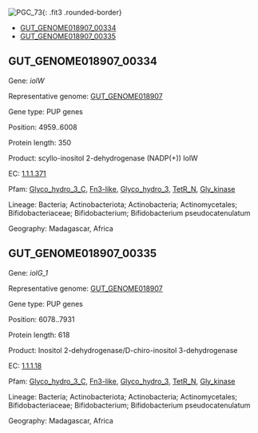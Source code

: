 ![PGC_73](../static/images/Clusters_figure/PGC_73.jpg){: .fit3 .rounded-border}

<ul id="myTab" class="nav nav-tabs">
  <li class="active">
        <a href="#tab1" data-toggle="tab">GUT_GENOME018907_00334</a>
  </li>
<li><a href="#tab2" data-toggle="tab">GUT_GENOME018907_00335</a></li>
</ul>

<div id="myTabContent" class="tab-content">
  <div class="tab-pane fade in active" id="tab1">

<h2 id="GUT_GENOME018907_00334">GUT_GENOME018907_00334</h2>
<p>Gene: <em>iolW</em>
<p>Representative genome: <a href="https://www.ebi.ac.uk/metagenomics/genomes/MGYG-HGUT-03683">GUT_GENOME018907</a></p>
<p>Gene type: PUP genes</p>
<p>Position: 4959..6008</p>
<p>Protein length: 350</p>
<p>Product: scyllo-inositol 2-dehydrogenase (NADP(+)) IolW</p>
<p>EC: <a href="https://www.brenda-enzymes.org/enzyme.php?ecno=1.1.1.371">1.1.1.371</a></p>
<p>Pfam: <a href="http://pfam.xfam.org/family/Glyco_hydro_3_C">Glyco_hydro_3_C</a>, <a href="http://pfam.xfam.org/family/Fn3-like">Fn3-like</a>, <a href="http://pfam.xfam.org/family/Glyco_hydro_3">Glyco_hydro_3</a>, <a href="http://pfam.xfam.org/family/TetR_N">TetR_N</a>, <a href="http://pfam.xfam.org/family/Gly_kinase">Gly_kinase</a></p>
<p>Lineage: Bacteria; Actinobacteriota; Actinobacteria; Actinomycetales; Bifidobacteriaceae; Bifidobacterium; Bifidobacterium pseudocatenulatum</p>
<p>Geography: Madagascar, Africa</p>
  </div>

  <div class="tab-pane fade" id="tab2">

<h2 id="GUT_GENOME018907_00335">GUT_GENOME018907_00335</h2>
<p>Gene: <em>iolG_1</em></p>
<p>Representative genome: <a href="https://www.ebi.ac.uk/metagenomics/genomes/MGYG-HGUT-03683">GUT_GENOME018907</a></p>
<p>Gene type: PUP genes</p>
<p>Position: 6078..7931</p>
<p>Protein length: 618</p>
<p>Product: Inositol 2-dehydrogenase/D-chiro-inositol 3-dehydrogenase</p>
<p>EC: <a href="https://www.brenda-enzymes.org/enzyme.php?ecno=1.1.1.18">1.1.1.18</a></p>
<p>Pfam: <a href="http://pfam.xfam.org/family/Glyco_hydro_3_C">Glyco_hydro_3_C</a>, <a href="http://pfam.xfam.org/family/Fn3-like">Fn3-like</a>, <a href="http://pfam.xfam.org/family/Glyco_hydro_3">Glyco_hydro_3</a>, <a href="http://pfam.xfam.org/family/TetR_N">TetR_N</a>, <a href="http://pfam.xfam.org/family/Gly_kinase">Gly_kinase</a></p>
<p>Lineage: Bacteria; Actinobacteriota; Actinobacteria; Actinomycetales; Bifidobacteriaceae; Bifidobacterium; Bifidobacterium pseudocatenulatum</p>
<p>Geography: Madagascar, Africa</p>

  </div>
</div>

